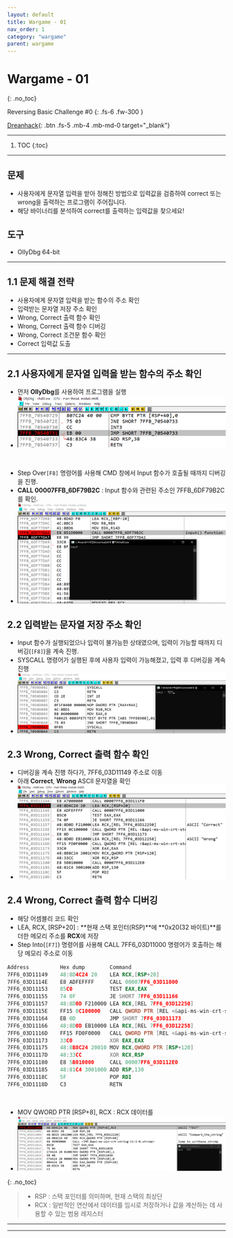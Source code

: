 ```yaml
---
layout: default
title: Wargame - 01
nav_order: 1
category: "wargame"
parent: wargame
---
```


# Wargame - 01
{: .no_toc}

Reversing Basic Challenge #0
{: .fs-6 .fw-300 }

[Dreanhack][dreamhack]{: .btn .fs-5 .mb-4 .mb-md-0 target="_blank"}

---

1. TOC
{:toc}

---

## 문제
- 사용자에게 문자열 입력을 받아 정해진 방법으로 입력값을 검증하여 correct 또는 wrong을 출력하는 프로그램이 주어집니다.
- 해당 바이너리를 분석하여 correct를 출력하는 입력값을 찾으세요!

## 도구
- OllyDbg 64-bit

---

## 1.1 문제 해결 전략 
- 사용자에게 문자열 입력을 받는 함수의 주소 확인
- 입력받는 문자열 저장 주소 확인
- Wrong, Correct 출력 함수 확인
- Wrong, Correct 출력 함수 디버깅
- Wrong, Correct 조건문 함수 확인
- Correct 입력값 도출

---

## 2.1 사용자에게 문자열 입력을 받는 함수의 주소 확인
- 먼저 **OllyDbg**를 사용하여 프로그램을 실행
- ![](../../../assets/images/wargame/1/1.png)

<br>

- Step Over`[F8]` 명령어를 사용해 CMD 창에서 Input 함수가 호출될 때까지 디버깅을 진행.
- **CALL 00007FFB_6DF79B2C** : Input 함수와 관련된 주소인 7FFB_6DF79B2C를 확인.
- ![](../../../assets/images/wargame/1/2.png)


## 2.2 입력받는 문자열 저장 주소 확인
- Input 함수가 실행되었으나 입력이 불가능한 상태였으며, 입력이 가능할 때까지 디버깅(`[F8]`)을 계속 진행.
- SYSCALL 명령어가 실행된 후에 사용자 입력이 가능해졌고, 입력 후 디버깅을 계속 진행
- ![](../../../assets/images/wargame/1/3.png)

## 2.3 Wrong, Correct 출력 함수 확인
- 디버깅을 계속 진행 하다가, 7FF6_03D11149 주소로 이동
- 아래 **Correct**, **Wrong** ASCII 문자열을 확인
- ![](../../../assets/images/wargame/1/4.png)

## 2.4 Wrong, Correct 출력 함수 디버깅
- 해당 어셈블리 코드 확인
- LEA, RCX, [RSP+20] : **현재 스택 포인터(RSP)**에 **0x20(32 바이트)**를 더한 메모리 주소를 **RCX**에 저장
- Step Into(`[F7]`) 명령어를 사용해 CALL 7FF6_03D11000 명령어가 호출하는 해당 메모리 주소로 이동

```asm
Address          Hex dump        Command                                    Comments
7FF6_03D11149    48:8D4C24 20    LEA RCX,[RSP+20]
7FF6_03D1114E    E8 ADFEFFFF     CALL 00007FF6_03D11000
7FF6_03D11153    85C0            TEST EAX,EAX
7FF6_03D11155    74 0F           JE SHORT 7FF6_03D11166
7FF6_03D11157    48:8D0D F210000 LEA RCX,[REL 7FF6_03D12250]              ; ASCII "Correct"
7FF6_03D1115E    FF15 0C100000   CALL QWORD PTR [REL <&api-ms-win-crt-stdio-l1-1-0.puts>]
7FF6_03D11164    EB 0D           JMP SHORT 7FF6_03D11173
7FF6_03D11166    48:8D0D EB10000 LEA RCX,[REL 7FF6_03D12258]              ; ASCII "Wrong"
7FF6_03D1116D    FF15 FD0F0000   CALL QWORD PTR [REL <&api-ms-win-crt-stdio-l1-1-0.puts>]
7FF6_03D11173    33C0            XOR EAX,EAX
7FF6_03D11175    48:8B8C24 20010 MOV RCX,QWORD PTR [RSP+120]
7FF6_03D1117D    48:33CC         XOR RCX,RSP
7FF6_03D11180    E8 5B010000     CALL 00007FF6_03D112E0
7FF6_03D11185    48:81C4 3001000 ADD RSP,130
7FF6_03D1118C    5F              POP RDI
7FF6_03D1118D    C3              RETN
```

<br>

- MOV QWORD PTR [RSP+8], RCX : RCX 데이터를 
- ![](../../../assets/images/wargame/1/5.png)

{: .no_toc}
> - RSP : 스택 포인터를 의미하며, 현재 스택의 최상단
> - RCX : 일반적인 연산에서 데이터를 임시로 저장하거나 값을 계산하는 데 사용할 수 있는 범용 레지스터

---

---

[dreamhack]: https://dreamhack.io/wargame/challenges/14